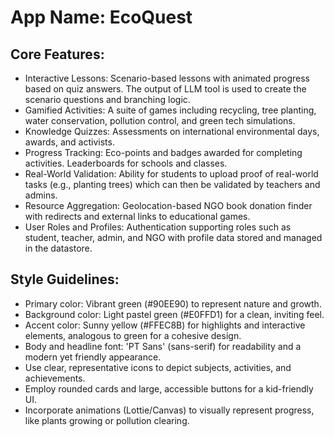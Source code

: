 # **App Name**: EcoQuest

## Core Features:

- Interactive Lessons: Scenario-based lessons with animated progress based on quiz answers. The output of LLM tool is used to create the scenario questions and branching logic.
- Gamified Activities: A suite of games including recycling, tree planting, water conservation, pollution control, and green tech simulations.
- Knowledge Quizzes: Assessments on international environmental days, awards, and activists.
- Progress Tracking: Eco-points and badges awarded for completing activities. Leaderboards for schools and classes.
- Real-World Validation: Ability for students to upload proof of real-world tasks (e.g., planting trees) which can then be validated by teachers and admins.
- Resource Aggregation: Geolocation-based NGO book donation finder with redirects and external links to educational games.
- User Roles and Profiles: Authentication supporting roles such as student, teacher, admin, and NGO with profile data stored and managed in the datastore.

## Style Guidelines:

- Primary color: Vibrant green (#90EE90) to represent nature and growth.
- Background color: Light pastel green (#E0FFD1) for a clean, inviting feel.
- Accent color: Sunny yellow (#FFEC8B) for highlights and interactive elements, analogous to green for a cohesive design.
- Body and headline font: 'PT Sans' (sans-serif) for readability and a modern yet friendly appearance.
- Use clear, representative icons to depict subjects, activities, and achievements.
- Employ rounded cards and large, accessible buttons for a kid-friendly UI.
- Incorporate animations (Lottie/Canvas) to visually represent progress, like plants growing or pollution clearing.